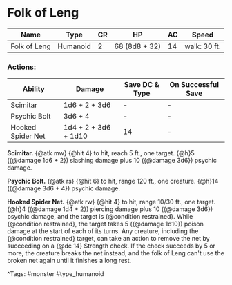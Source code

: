 # Folk of Leng

| Name | Type | CR | HP | AC | Speed |
|------|------|----|----|----|-------|
| Folk of Leng | Humanoid | 2 | 68 (8d8 + 32) | 14 | walk: 30 ft. |

### Actions:

| Ability | Damage | Save DC & Type | On Successful Save |
|---------|--------|----------------|--------------------|
| Scimitar | 1d6 + 2 + 3d6 | - | - |
| Psychic Bolt | 3d6 + 4 | - | - |
| Hooked Spider Net | 1d4 + 2 + 3d6 + 1d10 | 14 | - |


**Scimitar.** {@atk mw} {@hit 4} to hit, reach 5 ft., one target. {@h}5 ({@damage 1d6 + 2}) slashing damage plus 10 ({@damage 3d6}) psychic damage.

**Psychic Bolt.** {@atk rs} {@hit 6} to hit, range 120 ft., one creature. {@h}14 ({@damage 3d6 + 4}) psychic damage.

**Hooked Spider Net.** {@atk rw} {@hit 4} to hit, range 10/30 ft., one target. {@h}4 ({@damage 1d4 + 2}) piercing damage plus 10 ({@damage 3d6}) psychic damage, and the target is {@condition restrained}. While {@condition restrained}, the target takes 5 ({@damage 1d10}) poison damage at the start of each of its turns. Any creature, including the {@condition restrained} target, can take an action to remove the net by succeeding on a {@dc 14} Strength check. If the check succeeds by 5 or more, the creature breaks the net instead, and the folk of Leng can't use the broken net again until it finishes a long rest.

^Tags: #monster #type_humanoid